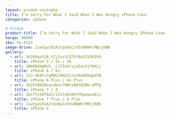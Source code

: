 ```yaml
---
layout: produk-casinghp
title: I'm Sorry For What I Said When I Was Hungry iPhone Case
categories: iphone

# Produk
product-title: I'm Sorry For What I Said When I Was Hungry iPhone Case
harga: 90000
sku: hn-4333
image-drive: 1iwtpyLR1AJrpU8yCxtOuN8WFcMBcjKBK
gallery:
  - url: 1KJ8Uqx51A_tZj2sv1CQThfAe32VSKIh9
    title: iPhone 5 / 5s / SE
  - url: 1BkD8VHgMvh__CJ7ZxUlsjo5av5jYbKLj
    title: iPhone 6 / 6s
  - url: 1In-Qb4FcYgM0UJ9KEILnsY6w08bapdYN
    title: iPhone 6 Plus / 6s Plus
  - url: 1UjEYANJNxacdwtcfHHsiAHtQ2Mm-ePPg
    title: iPhone 7 / 8
  - url: 1bxfTy10fba1r1IxtoAvHGYFRpewoa8is
    title: iPhone 7 Plus / 8 Plus
  - url: 1iwtpyLR1AJrpU8yCxtOuN8WFcMBcjKBK
    title: iPhone X
---
```

